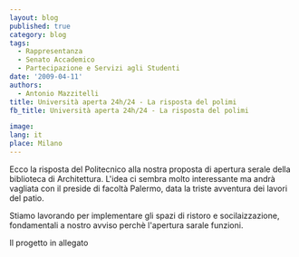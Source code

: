 ```yaml
---
layout: blog
published: true
category: blog
tags:
  - Rappresentanza
  - Senato Accademico
  - Partecipazione e Servizi agli Studenti
date: '2009-04-11'
authors:
  - Antonio Mazzitelli
title: Università aperta 24h/24 - La risposta del polimi
fb_title: Università aperta 24h/24 - La risposta del polimi

image: 
lang: it
place: Milano
---
```


Ecco la risposta del Politecnico alla nostra proposta di apertura serale della biblioteca di Architettura. L'idea ci sembra molto interessante ma andrà vagliata con il preside di facoltà Palermo, data la triste avventura dei lavori del patio.

Stiamo lavorando per implementare gli spazi di ristoro e socilaizzazione, fondamentali a nostro avviso perchè l'apertura sarale funzioni.

Il progetto in allegato
